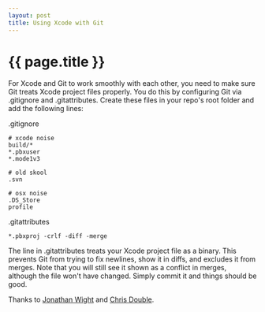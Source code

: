 ```yaml
--- 
layout: post
title: Using Xcode with Git
---
```


{{ page.title }}
================

For Xcode and Git to work smoothly with each other, you need to make sure Git treats Xcode project files properly.  You do this by configuring Git via .gitignore and .gitattributes.  Create these files in your repo's root folder and add the following lines:

\.gitignore

	# xcode noise
	build/*
	*.pbxuser
	*.mode1v3

	# old skool
	.svn

	# osx noise
	.DS_Store
	profile

\.gitattributes

	*.pbxproj -crlf -diff -merge

The line in .gitattributes treats your Xcode project file as a binary.  This prevents Git from trying to fix newlines, show it in diffs, and excludes it from merges.  Note that you will still see it shown as a conflict in merges, although the file won't have changed.  Simply commit it and things should be good.

Thanks to [Jonathan Wight](http://twitter.com/schwa/statuses/853833491) and [Chris Double](http://www.bluishcoder.co.nz/2007/09/git-binary-files-and-cherry-picking.html).
